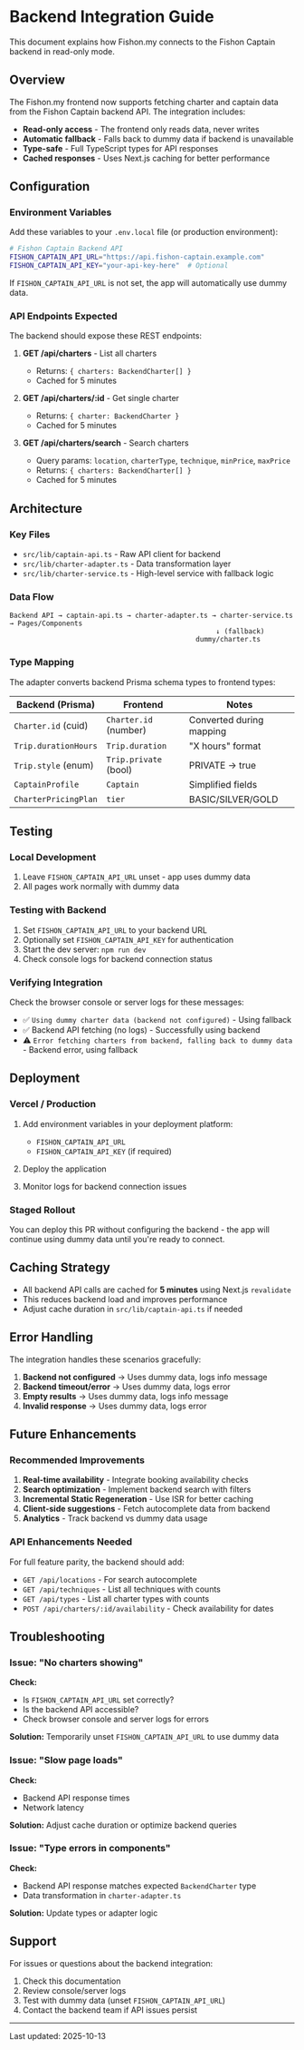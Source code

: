 # Backend Integration Guide

This document explains how Fishon.my connects to the Fishon Captain backend in read-only mode.

## Overview

The Fishon.my frontend now supports fetching charter and captain data from the Fishon Captain backend API. The integration includes:

- **Read-only access** - The frontend only reads data, never writes
- **Automatic fallback** - Falls back to dummy data if backend is unavailable
- **Type-safe** - Full TypeScript types for API responses
- **Cached responses** - Uses Next.js caching for better performance

## Configuration

### Environment Variables

Add these variables to your `.env.local` file (or production environment):

```bash
# Fishon Captain Backend API
FISHON_CAPTAIN_API_URL="https://api.fishon-captain.example.com"
FISHON_CAPTAIN_API_KEY="your-api-key-here"  # Optional
```

If `FISHON_CAPTAIN_API_URL` is not set, the app will automatically use dummy data.

### API Endpoints Expected

The backend should expose these REST endpoints:

1. **GET /api/charters** - List all charters
   - Returns: `{ charters: BackendCharter[] }`
   - Cached for 5 minutes

2. **GET /api/charters/:id** - Get single charter
   - Returns: `{ charter: BackendCharter }`
   - Cached for 5 minutes

3. **GET /api/charters/search** - Search charters
   - Query params: `location`, `charterType`, `technique`, `minPrice`, `maxPrice`
   - Returns: `{ charters: BackendCharter[] }`
   - Cached for 5 minutes

## Architecture

### Key Files

- `src/lib/captain-api.ts` - Raw API client for backend
- `src/lib/charter-adapter.ts` - Data transformation layer
- `src/lib/charter-service.ts` - High-level service with fallback logic

### Data Flow

```
Backend API → captain-api.ts → charter-adapter.ts → charter-service.ts → Pages/Components
                                                   ↓ (fallback)
                                              dummy/charter.ts
```

### Type Mapping

The adapter converts backend Prisma schema types to frontend types:

| Backend (Prisma)        | Frontend             | Notes                    |
|-------------------------|----------------------|--------------------------|
| `Charter.id` (cuid)     | `Charter.id` (number)| Converted during mapping |
| `Trip.durationHours`    | `Trip.duration`      | "X hours" format         |
| `Trip.style` (enum)     | `Trip.private` (bool)| PRIVATE → true          |
| `CaptainProfile`        | `Captain`            | Simplified fields        |
| `CharterPricingPlan`    | `tier`               | BASIC/SILVER/GOLD        |

## Testing

### Local Development

1. Leave `FISHON_CAPTAIN_API_URL` unset - app uses dummy data
2. All pages work normally with dummy data

### Testing with Backend

1. Set `FISHON_CAPTAIN_API_URL` to your backend URL
2. Optionally set `FISHON_CAPTAIN_API_KEY` for authentication
3. Start the dev server: `npm run dev`
4. Check console logs for backend connection status

### Verifying Integration

Check the browser console or server logs for these messages:

- ✅ `Using dummy charter data (backend not configured)` - Using fallback
- ✅ Backend API fetching (no logs) - Successfully using backend
- ⚠️ `Error fetching charters from backend, falling back to dummy data` - Backend error, using fallback

## Deployment

### Vercel / Production

1. Add environment variables in your deployment platform:
   - `FISHON_CAPTAIN_API_URL`
   - `FISHON_CAPTAIN_API_KEY` (if required)

2. Deploy the application

3. Monitor logs for backend connection issues

### Staged Rollout

You can deploy this PR without configuring the backend - the app will continue using dummy data until you're ready to connect.

## Caching Strategy

- All backend API calls are cached for **5 minutes** using Next.js `revalidate`
- This reduces backend load and improves performance
- Adjust cache duration in `src/lib/captain-api.ts` if needed

## Error Handling

The integration handles these scenarios gracefully:

1. **Backend not configured** → Uses dummy data, logs info message
2. **Backend timeout/error** → Uses dummy data, logs error
3. **Empty results** → Uses dummy data, logs info message
4. **Invalid response** → Uses dummy data, logs error

## Future Enhancements

### Recommended Improvements

1. **Real-time availability** - Integrate booking availability checks
2. **Search optimization** - Implement backend search with filters
3. **Incremental Static Regeneration** - Use ISR for better caching
4. **Client-side suggestions** - Fetch autocomplete data from backend
5. **Analytics** - Track backend vs dummy data usage

### API Enhancements Needed

For full feature parity, the backend should add:

- `GET /api/locations` - For search autocomplete
- `GET /api/techniques` - List all techniques with counts
- `GET /api/types` - List all charter types with counts
- `POST /api/charters/:id/availability` - Check availability for dates

## Troubleshooting

### Issue: "No charters showing"

**Check:**
- Is `FISHON_CAPTAIN_API_URL` set correctly?
- Is the backend API accessible?
- Check browser console and server logs for errors

**Solution:** Temporarily unset `FISHON_CAPTAIN_API_URL` to use dummy data

### Issue: "Slow page loads"

**Check:**
- Backend API response times
- Network latency

**Solution:** Adjust cache duration or optimize backend queries

### Issue: "Type errors in components"

**Check:**
- Backend API response matches expected `BackendCharter` type
- Data transformation in `charter-adapter.ts`

**Solution:** Update types or adapter logic

## Support

For issues or questions about the backend integration:

1. Check this documentation
2. Review console/server logs
3. Test with dummy data (unset `FISHON_CAPTAIN_API_URL`)
4. Contact the backend team if API issues persist

---

Last updated: 2025-10-13
